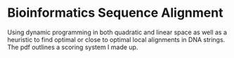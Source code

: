 # Bioinformatics Sequence Alignment

Using dynamic programming in both quadratic and linear space as well as a heuristic to find optimal or close to optimal local alignments in DNA strings.  
The pdf outlines a scoring system I made up.  
